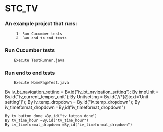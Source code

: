 # STC_TV
   ### An example project that runs:
         1- Run Cucumber tests
         2- Run end to end tests
   ### Run Cucumber tests
   
        Execute TestRunner.java

   ### Run end to end tests 
        Execute HomePageTest.java

By iv_bt_navigation_setting = By.id("iv_bt_navigation_setting");
    By tmpUnit = By.id("tv_current_temper_unit");
    By Unitsetting = By.id("//*[@text='Unit setting']");
    By iv_temp_dropdown = By.id("iv_temp_dropdown");
  By iv_timeformat_dropdown =By,id("iv_timeformat_dropdown")

    By tv_button_done =By,id("tv_button_done")
    By tv_time_hour =By,id("tv_time_hour")
    By iv_timeformat_dropdown =By,id("iv_timeformat_dropdown")
